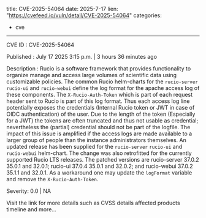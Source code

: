  
title: CVE-2025-54064
date: 2025-7-17
lien: "https://cvefeed.io/vuln/detail/CVE-2025-54064"
categories:
  - cve
---

CVE ID : CVE-2025-54064

Published :  July 17
2025
3:15 p.m. | 3 hours
36 minutes ago

Description : Rucio is a software framework that provides functionality to organize
manage
and access large volumes of scientific data using customizable policies. The common Rucio helm-charts for the `rucio-server`
`rucio-ui`
and `rucio-webui` define the log format for the apache access log of these components. The `X-Rucio-Auth-Token`
which is part of each request header sent to Rucio
is part of this log format. Thus
each access log line potentially exposes the credentials (Internal Rucio token
or JWT in case of OIDC authentication) of the user. Due to the length of the token (Especially for a JWT) the tokens are often truncated
and thus not usable as credential; nevertheless
the (partial) credential should not be part of the logfile. The impact of this issue is amplified if the access logs are made available to a larger group of people than the instance administrators themselves. An updated release has been supplied for the `rucio-server`
`rucio-ui` and `rucio-webui` helm-chart. The change was also retrofitted for the currently supported Rucio LTS releases. The patched versions are rucio-server 37.0.2
35.0.1
and 32.0.1; rucio-ui 37.0.4
35.0.1
and 32.0.2; and rucio-webui 37.0.2
35.1.1
and 32.0.1. As a workaround
one may update the `logFormat` variable and remove the `X-Rucio-Auth-Token`.

Severity: 0.0 | NA

Visit the link for more details
such as CVSS details
affected products
timeline
and more...
